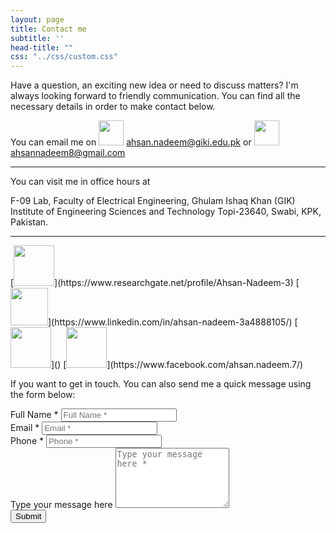 ```yaml
---
layout: page
title: Contact me
subtitle: ''
head-title: ""
css: "../css/custom.css"
---
```


<p>Have a question, an exciting new idea or need to discuss matters? I'm always looking forward to friendly communication. You can find all the necessary details in order to make contact below.</p>
<p>You can email me on <img src="../img/email.png" height="40px"> <a href="mailto:ahsan.nadeem@giki.edu.pk">ahsan.nadeem@giki.edu.pk</a> or <img src="../img/gmail.png" height="40px"><a href="mailto:ahsannadeem8@gmail.com">ahsannadeem8@gmail.com</a></p>
<hr>
<p>You can visit me in office hours at</p>
<p>F-09 Lab, Faculty of Electrical Engineering, Ghulam Ishaq Khan (GIK) Institute of Engineering Sciences and Technology Topi-23640, Swabi, KPK, Pakistan.</p>
<hr>
[<img src="../img/researchgate.png" height="65px">](https://www.researchgate.net/profile/Ahsan-Nadeem-3)
[<img src="../img/linkedin.png" height="60px">](https://www.linkedin.com/in/ahsan-nadeem-3a4888105/)
[<img src="../img/twitter.png" height="65px">]()
[<img src="../img/fb.png" height="65px">](https://www.facebook.com/ahsan.nadeem.7/)

<p>If you want to get in touch. You can also send me a quick message using the form below:</p>
  
<form method="post" action="">
   <div class="form-group">
      <label class="sr-only" for="fname">Full Name *</label>
      <input class="required form-control" id="fname" name="fname" placeholder="Full Name&nbsp;*" type="text">
   </div>
   <div class="form-group">
      <label class="sr-only" for="contactEmail">Email *</label>
      <input class="required form-control h5-email" id="contactEmail" name="contactEmail" placeholder="Email&nbsp;*" type="text">
   </div>
   <div class="form-group">
      <label class="sr-only" for="contactPhone">Phone *</label>
      <input class="required form-control h5-phone" id="contactPhone" name="contactPhone" placeholder="Phone&nbsp;*" type="text">
   </div>
   <div class="form-group">
      <label class="sr-only" for="comment">Type your message here</label>
      <textarea class="required form-control" id="comment" name="comment" placeholder="Type your message here&nbsp;*" rows="6"></textarea>
     <input type="hidden" name="_next" value="?message=Your message was sent successfully, thanks!" />
   </div>
   <button class="btn btn-accent btn-primary" type="submit">Submit</button>
</form>

